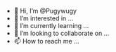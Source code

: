- 👋 Hi, I’m @Pugywugy
- 👀 I’m interested in ...
- 🌱 I’m currently learning ...
- 💞️ I’m looking to collaborate on ...
- 📫 How to reach me ...

<!---
Pugywugy/Pugywugy is a ✨ special ✨ repository because its `README.md` (this file) appears on your GitHub profile.
You can click the Preview link to take a look at your changes.
--->
